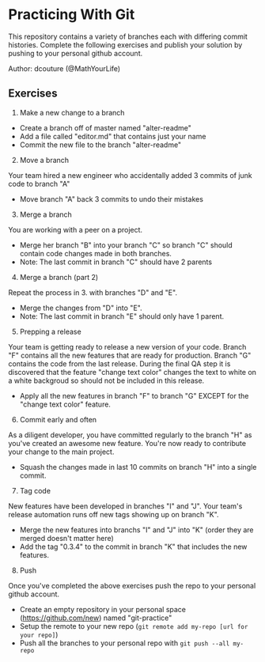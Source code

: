 # Practicing With Git

This repository contains a variety of branches each with differing commit histories.  Complete the following exercises and publish your solution by pushing to your personal github account.


Author: dcouture (@MathYourLife)


## Exercises

1) Make a new change to a branch

* Create a branch off of master named "alter-readme"
* Add a file called "editor.md" that contains just your name
* Commit the new file to the branch "alter-readme"

2) Move a branch

Your team hired a new engineer who accidentally added 3 commits of junk code to branch "A"

* Move branch "A" back 3 commits to undo their mistakes

3) Merge a branch

You are working with a peer on a project.

* Merge her branch "B" into your branch "C" so branch "C" should contain code changes made in both branches.
* Note: The last commit in branch "C" should have 2 parents

4) Merge a branch (part 2)

Repeat the process in 3. with branches "D" and "E".

* Merge the changes from "D" into "E".
* Note: The last commit in branch "E" should only have 1 parent.

5) Prepping a release

Your team is getting ready to release a new version of your code.  Branch "F" contains all the new features that are ready for production.  Branch "G" contains the code from the last release.  During the final QA step it is discovered that the feature "change text color" changes the text to white on a white backgroud so should not be included in this release.

* Apply all the new features in branch "F" to branch "G" EXCEPT for the "change text color" feature.

6) Commit early and often

As a diligent developer, you have committed regularly to the branch "H" as you've created an awesome new feature.  You're now ready to contribute your change to the main project.

* Squash the changes made in last 10 commits on branch "H" into a single commit.

7) Tag code

New features have been developed in branches "I" and "J".  Your team's release automation runs off new tags showing up on branch "K".

* Merge the new features into branchs "I" and "J" into "K" (order they are merged doesn't matter here)
* Add the tag "0.3.4" to the commit in branch "K" that includes the new features.

8) Push

Once you've completed the above exercises push the repo to your personal github account.

* Create an empty repository in your personal space (https://github.com/new) named "git-practice"
* Setup the remote to your new repo (`git remote add my-repo [url for your repo]`)
* Push all the branches to your personal repo with `git push --all my-repo`


